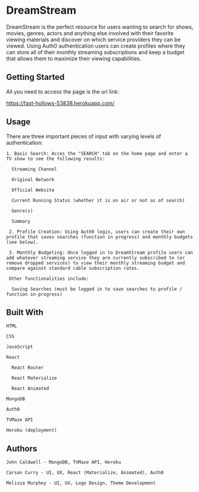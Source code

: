 # DreamStream

DreamStream is the perfect resource for users wanting to search for shows, movies, genres, actors and anything else involved with their favorite viewing materials and discover on which service providers they can be viewed. Using Auth0 authentication users can create profiles where they can store all of their monthly streaming subscriptions and keep a budget that allows them to maximize their viewing capabilities. 

## Getting Started

All you need to access the page is the url link:

https://fast-hollows-53838.herokuapp.com/

## Usage

There are three important pieces of input with varying levels of authentication: 

    1. Basic Search: Acces the "SEARCH" tab on the home page and enter a TV show to see the following results:
    
      Streaming Channel
      
      Original Network
      
      Official Website
      
      Current Running Status (whether it is on air or not as of search)
      
      Genre(s)
      
      Summary
      
     2. Profile Creation: Using Auth0 login, users can create their own profile that saves searches (function in progress) and monthly budgets (see below).
     
     3. Monthly Budgeting: Once logged in to DreamStream profile users can add whatever streaming service they are currently subscribed to (or remove dropped services) to view their monthly streaming budget and compare against standard cable subscription rates. 
     
     Other functionalities include: 
     
      Saving Searches (must be logged in to save searches to profile / function in-progress)

## Built With

    HTML
    
    CSS
    
    JavaScript

    React
    
      React Router
      
      React Materialize
      
      React Animated
    
    MongoDB
    
    Auth0
    
    TVMaze API
    
    Heroku (deployment)

## Authors

    John Caldwell - MongoDB, TVMaze API, Heroku
    
    Carson Curry - UI, UX, React (Materialize, Animated), Auth0
    
    Melissa Murphey - UI, UX, Logo Design, Theme Development

